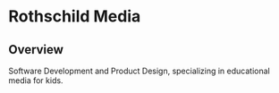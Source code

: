 # Rothschild Media

## Overview

Software Development and Product Design, specializing in educational media for kids.